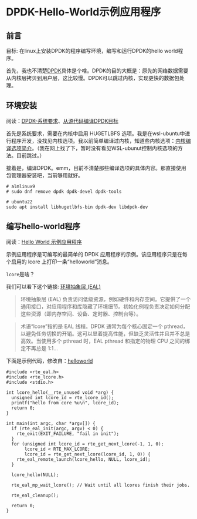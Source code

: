 # DPDK-Hello-World示例应用程序

## 前言

目标: 在linux上安装DPDK的程序编写环境，编写和运行DPDK的hello world程序。

首先，我也不清楚[DPDK](https://www.dpdk.org/about/)具体是个啥。DPDK的目的大概是：原先的网络数据需要从内核层拷贝到用户层，这比较慢。DPDK可以跳过内核，实现更快的数据包处理。

## 环境安装

阅读：[DPDK-系统要求](https://doc.dpdk.org/guides/linux_gsg/sys_reqs.html)、[从源代码编译DPDK目标](https://doc.dpdk.org/guides/linux_gsg/build_dpdk.html)

首先是系统要求，需要在内核中启用 HUGETLBFS 选项。我是在wsl-ubuntu中进行程序开发，没找见内核选项。我以前简单编译过内核，知道些内核选项：[内核编译选项简介](https://blog.csdn.net/sinat_38816924/article/details/122025837)。（我在网上找了下，暂时没有看见WSL-ubunut控制内核选项的方法。目前跳过。）

接着是，编译DPDK。emm，目前不清楚那些编译选项的具体内容。那直接使用包管理器安装吧，当前够用就好。

```shell
# almlinux9
# sudo dnf remove dpdk dpdk-devel dpdk-tools 

# ubuntu22
sudo apt install libhugetlbfs-bin dpdk-dev libdpdk-dev
```

## 编写hello-world程序

阅读：[Hello World 示例应用程序](https://doc.dpdk.org/guides/sample_app_ug/hello_world.html)

示例应用程序是可编写的最简单的 DPDK 应用程序的示例。该应用程序只是在每个启用的 lcore 上打印一条“helloworld”消息。

`lcore`是啥？

我们可以看下这个链接: [环境抽象层 (EAL)](https://doc.dpdk.org/guides/prog_guide/env_abstraction_layer.html)

>环境抽象层 (EAL) 负责访问低级资源，例如硬件和内存空间。它提供了一个通用接口，对应用程序和库隐藏了环境细节。初始化例程负责决定如何分配这些资源（即内存空间、设备、定时器、控制台等）。

>术语“lcore”指的是 EAL 线程。DPDK 通常为每个核心固定一个 pthread，以避免任务切换的开销。这可以显着提高性能，但缺乏灵活性并且并不总是高效。当使用多个 pthread 时，EAL pthread 和指定的物理 CPU 之间的绑定不再总是 1:1...

下面是示例代码，修改自：[helloworld](https://github.com/DPDK/dpdk/tree/main/examples/helloworld)

```shell
#include <rte_eal.h>
#include <rte_lcore.h>
#include <stdio.h>

int lcore_hello(__rte_unused void *arg) {
  unsigned int lcore_id = rte_lcore_id();
  printf("hello from core %u\n", lcore_id);
  return 0;
}

int main(int argc, char *argv[]) {
  if (rte_eal_init(argc, argv) < 0) {
    rte_exit(EXIT_FAILURE, "fail in init");
  }
  for (unsigned int lcore_id = rte_get_next_lcore(-1, 1, 0);
       lcore_id < RTE_MAX_LCORE;
       lcore_id = rte_get_next_lcore(lcore_id, 1, 0)) {
    rte_eal_remote_launch(lcore_hello, NULL, lcore_id);
  }

  lcore_hello(NULL);

  rte_eal_mp_wait_lcore(); // Wait until all lcores finish their jobs.

  rte_eal_cleanup();

  return 0;
}
```

